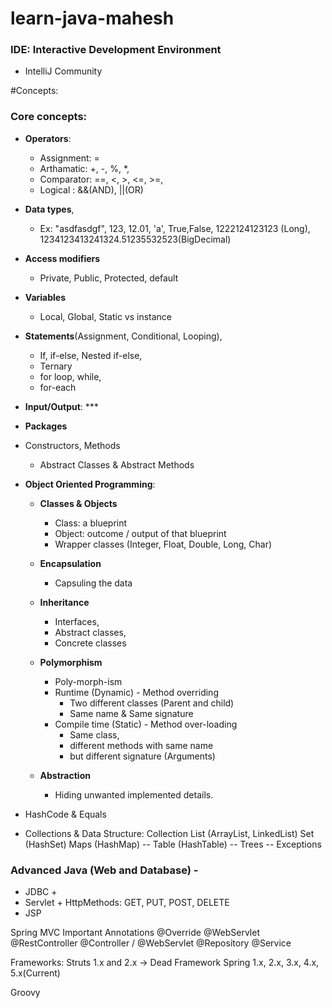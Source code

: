 # learn-java-mahesh

### IDE: Interactive Development Environment
 - IntelliJ Community

#Concepts:

### Core concepts:

- **Operators**:
  - Assignment: =
  - Arthamatic: +, -, %, *,
  - Comparator: ==, <, >, <=, >=,
  - Logical   : &&(AND), ||(OR)
- **Data types**,
  - Ex: "asdfasdgf", 123, 12.01, 'a', True,False, 1222124123123 (Long), 1234123413241324.51235532523(BigDecimal)
- **Access modifiers**
  - Private, Public, Protected, default
- **Variables**
  - Local, Global, Static vs instance
- **Statements**(Assignment, Conditional, Looping),
  - If, if-else, Nested if-else,
  - Ternary
  - for loop, while,
  - for-each
- **Input/Output**: ***
- **Packages**
- Constructors, Methods
  - Abstract Classes & Abstract Methods
- **Object Oriented Programming**:
  - **Classes & Objects** 
    - Class: a blueprint 
    - Object: outcome / output of that blueprint
    - Wrapper classes (Integer, Float, Double, Long, Char)
  - **Encapsulation**
    - Capsuling the data
  - **Inheritance**
    - Interfaces, 
    - Abstract classes, 
    - Concrete classes

  - **Polymorphism**
    - Poly-morph-ism
    - Runtime (Dynamic) - Method overriding
      - Two different classes (Parent and child)
      - Same name & Same signature
    - Compile time (Static) - Method over-loading
      - Same class,
      - different methods with same name
      - but different signature (Arguments)
  - **Abstraction**
    - Hiding unwanted implemented details.

- HashCode & Equals
- Collections & Data Structure:
     Collection
         List (ArrayList, LinkedList)
         Set (HashSet)
         Maps (HashMap)
         -- Table (HashTable)
         -- Trees --
 Exceptions

### Advanced Java (Web and Database) -
  - JDBC +
  - Servlet +
        HttpMethods: GET, PUT, POST, DELETE
  - JSP

Spring MVC
Important Annotations
@Override
@WebServlet
@RestController
@Controller / @WebServlet
@Repository
@Service

Frameworks:
Struts 1.x and 2.x -> Dead Framework
Spring 1.x, 2.x, 3.x, 4.x, 5.x(Current)

Groovy
